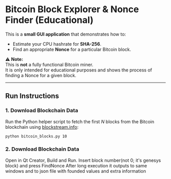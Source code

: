# Bitcoin Block Explorer & Nonce Finder (Educational)

This is a **small GUI application** that demonstrates how to:
- Estimate your CPU hashrate for **SHA-256**.
- Find an appropriate **Nonce** for a particular Bitcoin block.

⚠️ **Note:**  
This is **not** a fully functional Bitcoin miner.  
It is only intended for educational purposes and shows the process of finding a Nonce for a given block.

---

## Run Instructions

### 1. Download Blockchain Data
Run the Python helper script to fetch the first *N* blocks from the Bitcoin blockchain using [blockstream.info](https://blockstream.info):

```sh
python bitcoin_blocks.py 10
```

### 2. Download Blockchain Data
Open in Qt Creator, Build and Run.
Insert block number(not 0; it's genesys block) and press FindNonce
After long execution it outputs to same windows and to json file with founded values and extra information
